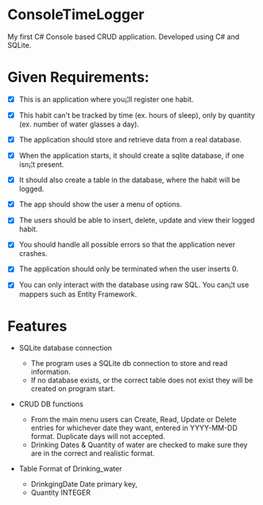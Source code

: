 # ConsoleTimeLogger
My first C# Console based CRUD application.
Developed using C# and SQLite.


# Given Requirements:
- [x] This is an application where you¡¦ll register one habit.
- [x] This habit can't be tracked by time (ex. hours of sleep), only by quantity (ex. number of water glasses a day).
- [x] The application should store and retrieve data from a real database.
- [x] When the application starts, it should create a sqlite database, if one isn¡¦t present.
- [x] It should also create a table in the database, where the habit will be logged.
- [x] The app should show the user a menu of options.
- [x] The users should be able to insert, delete, update and view their logged habit.
- [x] You should handle all possible errors so that the application never crashes.
- [x] The application should only be terminated when the user inserts 0.
- [x] You can only interact with the database using raw SQL. You can¡¦t use mappers such as Entity Framework.


# Features
* SQLite database connection
	- The program uses a SQLite db connection to store and read information. 
	- If no database exists, or the correct table does not exist they will be created on program start.

* CRUD DB functions
	- From the main menu users can Create, Read, Update or Delete entries for whichever date they want, entered in YYYY-MM-DD format. Duplicate days will not accepted. 
	- Drinking Dates & Quantity of water are checked to make sure they are in the correct and realistic format.

* Table Format of Drinking_water
	- DrinkgingDate Date primary key,
	- Quantity INTEGER

